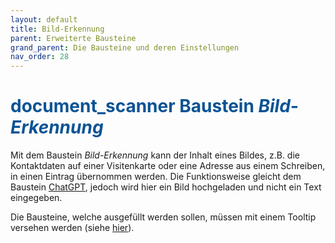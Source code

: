 ```yaml
---
layout: default
title: Bild-Erkennung
parent: Erweiterte Bausteine
grand_parent: Die Bausteine und deren Einstellungen
nav_order: 28
---
```


# <span style="color:#0b5394"><span class="material-icons">document_scanner</span> **Baustein <i>Bild-Erkennung</i>**</span>

Mit dem Baustein _Bild-Erkennung_ kann der Inhalt eines Bildes, z.B. die Kontaktdaten auf einer Visitenkarte oder eine Adresse aus einem Schreiben, in einen Eintrag übernommen werden.
Die Funktionsweise gleicht dem Baustein [ChatGPT](/docs/record-spec-settings/grand-child-expanded/chatgpt.html), jedoch wird hier ein Bild hochgeladen und nicht ein Text eingegeben.

Die Bausteine, welche ausgefüllt werden sollen, müssen mit einem Tooltip versehen werden (siehe [hier](/docs/record-spec-settings/grand-child-expanded/chatgpt.html#einrichtung-vor-der-anwendung)).
